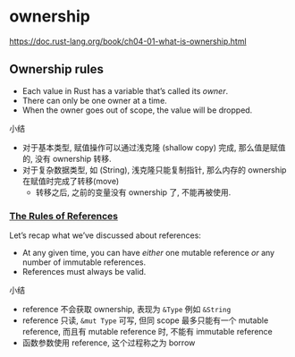 # ownership

https://doc.rust-lang.org/book/ch04-01-what-is-ownership.html

## Ownership rules

- Each value in Rust has a variable that’s called its _owner_.
- There can only be one owner at a time.
- When the owner goes out of scope, the value will be dropped.

小结

- 对于基本类型, 赋值操作可以通过浅克隆 (shallow copy) 完成, 那么值是赋值的, 没有 ownership 转移.
- 对于复杂数据类型, 如 (String), 浅克隆只能复制指针, 那么内存的 ownership 在赋值时完成了转移(move)
  - 转移之后, 之前的变量没有 ownership 了, 不能再被使用.

### [The Rules of References](https://doc.rust-lang.org/book/ch04-02-references-and-borrowing.html#the-rules-of-references)

Let’s recap what we’ve discussed about references:

- At any given time, you can have _either_ one mutable reference _or_ any number of immutable references.
- References must always be valid.

小结

- reference 不会获取 ownership, 表现为 `&Type` 例如 `&String`
- reference 只读, `&mut Type` 可写, 但同 scope 最多只能有一个 mutable reference, 而且有 mutable reference 时, 不能有 immutable reference
- 函数参数使用 reference, 这个过程称之为 borrow
